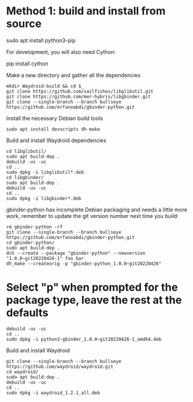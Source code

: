 # Method 1: build and install from source

sudo apt install python3-pip

For development, you will also need Cython:

pip install cython


Make a new directory and gather all the dependencies
```
mkdir Waydroid-build && cd $_
git clone https://github.com/sailfishos/libglibutil.git
git clone https://github.com/mer-hybris/libgbinder.git
git clone --single-branch --branch bullseye https://github.com/erfanoabdi/gbinder-python.git
```

Install the necessary Debian build tools

```
sudo apt install devscripts dh-make
```
Build and install Waydroid dependencies
```
cd libglibutil/
sudo apt build-dep .
debuild -us -uc
cd ..
sudo dpkg -i libglibutil*.deb
cd libgbinder/
sudo apt build-dep .
debuild -us -uc
cd ..
sudo dpkg -i libgbinder*.deb
```
gbinder-python has incomplete Debian packaging and needs a little more work, remember to update the git version number next time you build:


```
rm gbinder-python -rf
git clone --single-branch --branch bullseye https://github.com/erfanoabdi/gbinder-python.git
cd gbinder-python/
sudo apt build-dep .
dch --create --package "gbinder-python" --newversion "1.0.0~git20220426-1" foo bar
dh_make --createorig -p "gbinder-python_1.0.0~git20220426"
```
# Select "p" when prompted for the package type, leave the rest at the defaults
```
debuild -us -uc
cd ..
sudo dpkg -i python3-gbinder_1.0.0~git20220426-1_amd64.deb
```
Build and install Waydroid

```
git clone --single-branch --branch bullseye https://github.com/waydroid/waydroid.git
cd waydroid/
sudo apt build-dep .
debuild -us -uc
cd ..
sudo dpkg -i waydroid_1.2.1_all.deb 
```